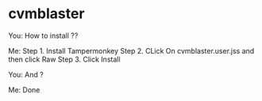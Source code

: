 # cvmblaster
You: How to install ??

Me:
Step 1. Install Tampermonkey
Step 2. CLick On cvmblaster.user.jss and then click Raw
Step 3. Click Install

You: And ?

Me: Done
